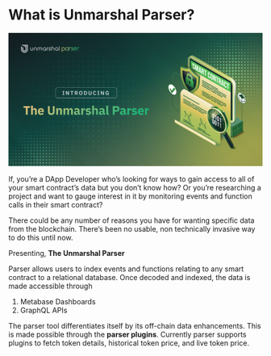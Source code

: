 # What is Unmarshal Parser?

![](../../images/parser/introduction/parser_introduction_banner.png)

If, you’re a DApp Developer who’s looking for ways to gain access to all of your smart contract’s data but you don’t know how? Or you’re researching a project and want to gauge interest in it by monitoring events and function calls in their smart contract?

There could be any number of reasons you have for wanting specific data from the blockchain. There’s been no usable, non technically invasive way to do this until now.

Presenting, **The Unmarshal Parser**

Parser allows users to index events and functions relating to any smart contract to a relational database. Once decoded and indexed, the data is made accessible through

1. Metabase Dashboards
2. GraphQL APIs

The parser tool differentiates itself by its off-chain data enhancements. This is made possible through the **parser plugins**. Currently parser supports plugins to fetch token details, historical token price, and live token price.

